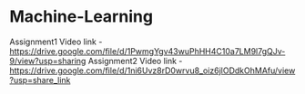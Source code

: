 # Machine-Learning
Assignment1 Video link - https://drive.google.com/file/d/1PwmgYgv43wuPhHH4C10a7LM9l7gQJv-9/view?usp=sharing
Assignment2 Video link - https://drive.google.com/file/d/1ni6Uvz8rD0wrvu8_oiz6jlODdkOhMAfu/view?usp=share_link
